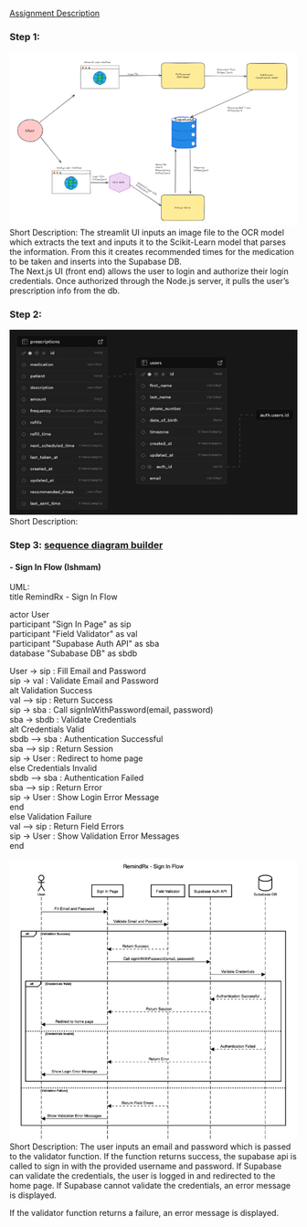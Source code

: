 [Assignment Description](https://ccnymailcuny-my.sharepoint.com/:w:/g/personal/sboba000_citymail_cuny_edu/EWi3UsfQkyBLpff4g_yobCEBdxYiRwmQJfkf14D7YrcBWA?e=1Nftx0)

### **Step 1:**

![High Level](highlevel.png)  
Short Description: The streamlit UI inputs an image file to the OCR model which extracts the text and inputs it to the Scikit-Learn model that parses the information. From this it creates recommended times for the medication to be taken and inserts into the Supabase DB.   
The Next.js UI (front end) allows the user to login and authorize their login credentials. Once authorized through the Node.js server, it pulls the user’s prescription info from the db.

### **Step 2:**

![Entity Diagram](entitydiagram.png)  
Short Description: 

### **Step 3: [sequence diagram builder](https://sequencediagram.org)**

#### \- Sign In Flow (Ishmam)

UML:  
title RemindRx \- Sign In Flow

actor User  
participant "Sign In Page" as sip  
participant "Field Validator" as val  
participant "Supabase Auth API" as sba  
database "Subabase DB" as sbdb

User \-\> sip : Fill Email and Password  
sip \-\> val : Validate Email and Password  
alt Validation Success  
    val \--\> sip : Return Success      
    sip \-\> sba : Call signInWithPassword(email, password)  
    sba \-\> sbdb : Validate Credentials  
    alt Credentials Valid  
        sbdb \--\> sba : Authentication Successful  
        sba \--\> sip : Return Session  
        sip \-\> User : Redirect to home page  
    else Credentials Invalid  
        sbdb \--\> sba : Authentication Failed  
        sba \--\> sip : Return Error  
        sip \-\> User : Show Login Error Message  
    end  
else Validation Failure  
    val \--\> sip : Return Field Errors  
    sip \-\> User : Show Validation Error Messages  
end

![Sequence Diagram](./sequence.png)  
Short Description: The user inputs an email and password which is passed to the validator function. If the function returns success, the supabase api is called to sign in with the provided username and password. If Supabase can validate the credentials, the user is logged in and redirected to the home page. If Supabase cannot validate the credentials, an error message is displayed.

If the validator function returns a failure, an error message is displayed.
